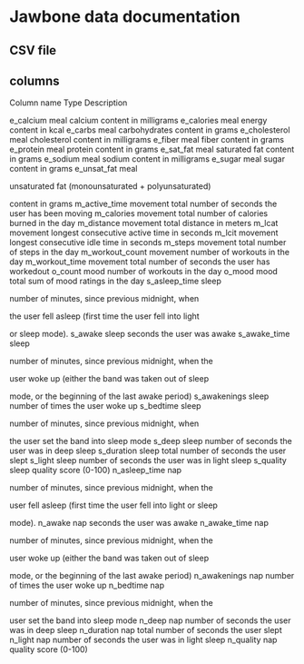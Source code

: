 # Jawbone data documentation

## CSV file

## columns

Column name     Type    Description
         
e_calcium   meal    calcium content in milligrams
e_calories  meal    energy content in kcal
e_carbs     meal    carbohydrates content in grams
e_cholesterol   meal    cholesterol content in milligrams
e_fiber     meal    fiber content in grams
e_protein   meal    protein content in grams
e_sat_fat   meal    saturated fat content in grams
e_sodium    meal    sodium content in milligrams
e_sugar     meal    sugar content in grams
e_unsat_fat     meal    

unsaturated fat (monounsaturated + polyunsaturated)

content in grams
m_active_time   movement    total number of seconds the user has been moving
m_calories  movement    total number of calories burned in the day
m_distance  movement    total distance in meters
m_lcat  movement    longest consecutive active time in seconds
m_lcit  movement    longest consecutive idle time in seconds
m_steps     movement    total number of steps in the day
m_workout_count     movement    number of workouts in the day
m_workout_time  movement    total number of seconds the user has workedout
o_count     mood    number of workouts in the day
o_mood  mood    total sum of mood ratings in the day
s_asleep_time   sleep   

number of minutes, since previous midnight, when

the user fell asleep (first time the user fell into light

or sleep mode).
s_awake     sleep   seconds the user was awake
s_awake_time    sleep   

number of minutes, since previous midnight, when the

user woke up (either the band was taken out of sleep

mode, or the beginning of the last awake period)
s_awakenings    sleep   number of times the user woke up
s_bedtime   sleep   

number of minutes, since previous midnight, when

the user set the band into sleep mode
s_deep  sleep   number of seconds the user was in deep sleep
s_duration  sleep   total number of seconds the user slept
s_light     sleep   number of seconds the user was in light sleep
s_quality   sleep   quality score (0-100)
n_asleep_time   nap     

number of minutes, since previous midnight, when the

user fell asleep (first time the user fell into light or sleep

mode).
n_awake     nap     seconds the user was awake
n_awake_time    nap     

number of minutes, since previous midnight, when the

user woke up (either the band was taken out of sleep

mode, or the beginning of the last awake period)
n_awakenings    nap     number of times the user woke up
n_bedtime   nap     

number of minutes, since previous midnight, when the

user set the band into sleep mode
n_deep  nap     number of seconds the user was in deep sleep
n_duration  nap     total number of seconds the user slept
n_light     nap     number of seconds the user was in light sleep
n_quality   nap     quality score (0-100)
